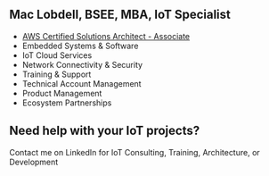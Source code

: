## Mac Lobdell, BSEE, MBA, IoT Specialist

- [AWS Certified Solutions Architect - Associate](https://www.credly.com/badges/023763ed-d5fe-4b50-82d0-d1a9ec42eeff/public_url)
- Embedded Systems & Software
- IoT Cloud Services
- Network Connectivity & Security
- Training & Support
- Technical Account Management
- Product Management
- Ecosystem Partnerships

## Need help with your IoT projects? 

Contact me on LinkedIn for IoT Consulting, Training, Architecture, or Development
